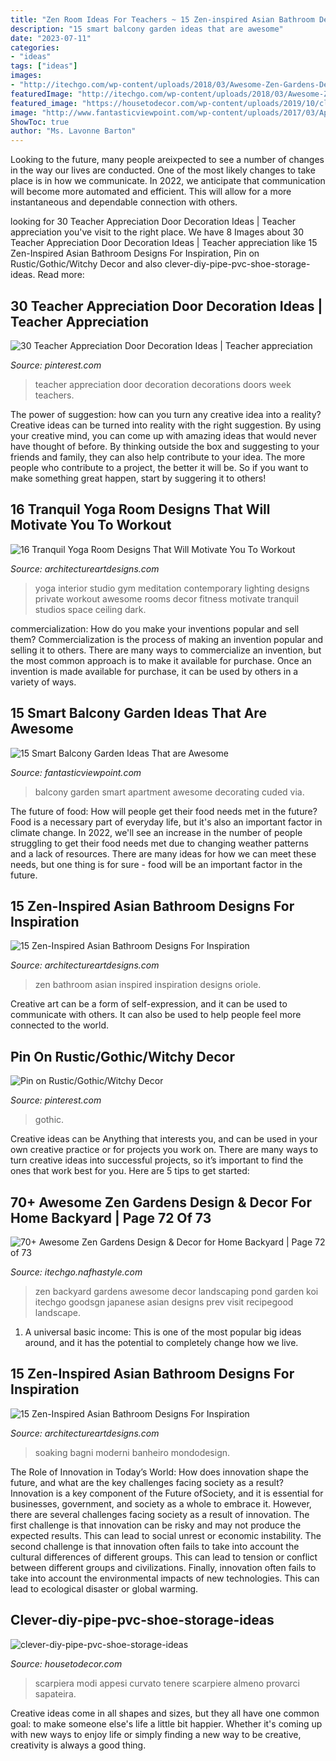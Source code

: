 ```yaml
---
title: "Zen Room Ideas For Teachers ~ 15 Zen-inspired Asian Bathroom Designs For Inspiration"
description: "15 smart balcony garden ideas that are awesome"
date: "2023-07-11"
categories:
- "ideas"
tags: ["ideas"]
images:
- "http://itechgo.com/wp-content/uploads/2018/03/Awesome-Zen-Gardens-Design-Decor-for-Home-Backyard-75.jpg"
featuredImage: "http://itechgo.com/wp-content/uploads/2018/03/Awesome-Zen-Gardens-Design-Decor-for-Home-Backyard-75.jpg"
featured_image: "https://housetodecor.com/wp-content/uploads/2019/10/clever-diy-pipe-pvc-shoe-storage-ideas.jpg"
image: "http://www.fantasticviewpoint.com/wp-content/uploads/2017/03/Apartment-Balcony-Decorating-ideas-35.jpg"
ShowToc: true
author: "Ms. Lavonne Barton"
---
```



Looking to the future, many people areixpected to see a number of changes in the way our lives are conducted. One of the most likely changes to take place is in how we communicate. In 2022, we anticipate that communication will become more automated and efficient. This will allow for a more instantaneous and dependable connection with others.

	

		
looking for 30 Teacher Appreciation Door Decoration Ideas | Teacher appreciation you've visit to the right place. We have 8 Images about 30 Teacher Appreciation Door Decoration Ideas | Teacher appreciation like 15 Zen-Inspired Asian Bathroom Designs For Inspiration, Pin on Rustic/Gothic/Witchy Decor and also clever-diy-pipe-pvc-shoe-storage-ideas. Read more:
		
    
## 30 Teacher Appreciation Door Decoration Ideas | Teacher Appreciation

<img loading=lazy src="https://i.pinimg.com/736x/83/58/be/8358be32b063c310d642178f1d385b97.jpg" onerror="this.onerror=null;this.src='https://tse1.mm.bing.net/th?id=OIP.svgPzVzRRYan9Xlx0YBP8wHaPi&amp;pid=15.1';" alt="30 Teacher Appreciation Door Decoration Ideas | Teacher appreciation">

_Source: pinterest.com_

>teacher appreciation door decoration decorations doors week teachers. 

	

The power of suggestion: how can you turn any creative idea into a reality?
Creative ideas can be turned into reality with the right suggestion. By using your creative mind, you can come up with amazing ideas that would never have thought of before. By thinking outside the box and suggesting to your friends and family, they can also help contribute to your idea. The more people who contribute to a project, the better it will be. So if you want to make something great happen, start by suggering it to others!

    
## 16 Tranquil Yoga Room Designs That Will Motivate You To Workout

<img loading=lazy src="https://www.architectureartdesigns.com/wp-content/uploads/2014/11/16-Tranquil-Yoga-Room-Designs-That-Will-Motivate-You-To-Workout-8-630x420.jpg" onerror="this.onerror=null;this.src='https://tse1.mm.bing.net/th?id=OIP.XkbY6AISkVqJuq861UgemAHaE8&amp;pid=15.1';" alt="16 Tranquil Yoga Room Designs That Will Motivate You To Workout">

_Source: architectureartdesigns.com_

>yoga interior studio gym meditation contemporary lighting designs private workout awesome rooms decor fitness motivate tranquil studios space ceiling dark. 

	

commercialization: How do you make your inventions popular and sell them?
Commercialization is the process of making an invention popular and selling it to others. There are many ways to commercialize an invention, but the most common approach is to make it available for purchase. Once an invention is made available for purchase, it can be used by others in a variety of ways.

    
## 15 Smart Balcony Garden Ideas That Are Awesome

<img loading=lazy src="http://www.fantasticviewpoint.com/wp-content/uploads/2017/03/Apartment-Balcony-Decorating-ideas-35.jpg" onerror="this.onerror=null;this.src='https://tse2.mm.bing.net/th?id=OIP.s33RWbOUI4LtmDO0lI2HlQHaLK&amp;pid=15.1';" alt="15 Smart Balcony Garden Ideas That are Awesome">

_Source: fantasticviewpoint.com_

>balcony garden smart apartment awesome decorating cuded via. 

	

The future of food: How will people get their food needs met in the future?
Food is a necessary part of everyday life, but it's also an important factor in climate change. In 2022, we'll see an increase in the number of people struggling to get their food needs met due to changing weather patterns and a lack of resources. There are many ideas for how we can meet these needs, but one thing is for sure - food will be an important factor in the future.

    
## 15 Zen-Inspired Asian Bathroom Designs For Inspiration

<img loading=lazy src="https://www.architectureartdesigns.com/wp-content/uploads/2014/10/15-Zen-Inspired-Asian-Bathroom-Designs-For-Inspiration-5-630x420.jpg" onerror="this.onerror=null;this.src='https://tse3.mm.bing.net/th?id=OIP.vGd-6KnfzCqTQ_hEgbwQvwHaE8&amp;pid=15.1';" alt="15 Zen-Inspired Asian Bathroom Designs For Inspiration">

_Source: architectureartdesigns.com_

>zen bathroom asian inspired inspiration designs oriole. 

	

Creative art can be a form of self-expression, and it can be used to communicate with others. It can also be used to help people feel more connected to the world.

    
## Pin On Rustic/Gothic/Witchy Decor

<img loading=lazy src="https://i.pinimg.com/736x/b4/98/91/b49891a68769b3f65212d2f8aadc6386.jpg" onerror="this.onerror=null;this.src='https://tse3.mm.bing.net/th?id=OIP.U6kAkkLCh5UpojRKNCR-HgHaLH&amp;pid=15.1';" alt="Pin on Rustic/Gothic/Witchy Decor">

_Source: pinterest.com_

>gothic. 

	

Creative ideas can be Anything that interests you, and can be used in your own creative practice or for projects you work on. There are many ways to turn creative ideas into successful projects, so it’s important to find the ones that work best for you. Here are 5 tips to get started: 

    
## 70+ Awesome Zen Gardens Design &amp; Decor For Home Backyard | Page 72 Of 73

<img loading=lazy src="http://itechgo.com/wp-content/uploads/2018/03/Awesome-Zen-Gardens-Design-Decor-for-Home-Backyard-75.jpg" onerror="this.onerror=null;this.src='https://tse2.mm.bing.net/th?id=OIP.mxD5K06E0klQ50oKq67eBwHaLN&amp;pid=15.1';" alt="70+ Awesome Zen Gardens Design &amp; Decor for Home Backyard | Page 72 of 73">

_Source: itechgo.nafhastyle.com_

>zen backyard gardens awesome decor landscaping pond garden koi itechgo goodsgn japanese asian designs prev visit recipegood landscape. 

	

1. A universal basic income: This is one of the most popular big ideas around, and it has the potential to completely change how we live.

    
## 15 Zen-Inspired Asian Bathroom Designs For Inspiration

<img loading=lazy src="https://www.architectureartdesigns.com/wp-content/uploads/2014/10/15-Zen-Inspired-Asian-Bathroom-Designs-For-Inspiration-14.jpg" onerror="this.onerror=null;this.src='https://tse1.mm.bing.net/th?id=OIP.8vw8HQFh-NxcMPnUzSdVQwHaE8&amp;pid=15.1';" alt="15 Zen-Inspired Asian Bathroom Designs For Inspiration">

_Source: architectureartdesigns.com_

>soaking bagni moderni banheiro mondodesign. 

	

The Role of Innovation in Today’s World: How does innovation shape the future, and what are the key challenges facing society as a result?
Innovation is a key component of the Future ofSociety, and it is essential for businesses, government, and society as a whole to embrace it. However, there are several challenges facing society as a result of innovation. The first challenge is that innovation can be risky and may not produce the expected results. This can lead to social unrest or economic instability. The second challenge is that innovation often fails to take into account the cultural differences of different groups. This can lead to tension or conflict between different groups and civilizations. Finally, innovation often fails to take into account the environmental impacts of new technologies. This can lead to ecological disaster or global warming.

    
## Clever-diy-pipe-pvc-shoe-storage-ideas

<img loading=lazy src="https://housetodecor.com/wp-content/uploads/2019/10/clever-diy-pipe-pvc-shoe-storage-ideas.jpg" onerror="this.onerror=null;this.src='https://tse3.mm.bing.net/th?id=OIP.Id5YikoHSIVnJETL497_OQHaKE&amp;pid=15.1';" alt="clever-diy-pipe-pvc-shoe-storage-ideas">

_Source: housetodecor.com_

>scarpiera modi appesi curvato tenere scarpiere almeno provarci sapateira. 

	

Creative ideas come in all shapes and sizes, but they all have one common goal: to make someone else's life a little bit happier. Whether it's coming up with new ways to enjoy life or simply finding a new way to be creative, creativity is always a good thing.

